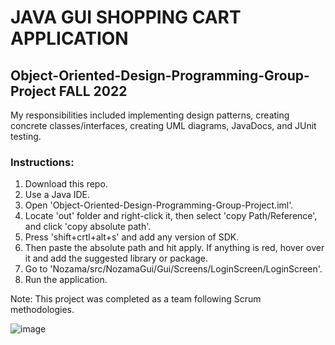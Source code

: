 # JAVA GUI SHOPPING CART APPLICATION 
## Object-Oriented-Design-Programming-Group-Project FALL 2022

My responsibilities included implementing design patterns, creating concrete classes/interfaces, creating UML diagrams, JavaDocs, and JUnit testing.

### Instructions:

1. Download this repo.
2. Use a Java IDE.
3. Open 'Object-Oriented-Design-Programming-Group-Project.iml'.
4. Locate 'out' folder and right-click it, then select 'copy Path/Reference', and click 'copy absolute path'.
5. Press 'shift+crtl+alt+s' and add any version of SDK.
6. Then paste the absolute path and hit apply. If anything is red, hover over it and add the suggested library or package.
7. Go to 'Nozama/src/NozamaGui/Gui/Screens/LoginScreen/LoginScreen'.
8. Run the application.

Note: This project was completed as a team following Scrum methodologies.

![image](https://user-images.githubusercontent.com/96387037/211725390-5e460cf7-bf2d-4c6f-a0c9-578a13c72558.png)
